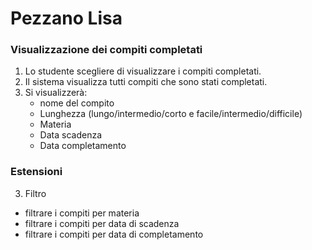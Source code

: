 # Pezzano Lisa

### Visualizzazione dei compiti completati 

1. Lo studente scegliere di visualizzare i compiti completati.
2. Il sistema visualizza tutti compiti che sono stati completati.
3. Si visualizzerà:
     -  nome del compito 
     -  Lunghezza (lungo/intermedio/corto e facile/intermedio/difficile)
     -  Materia 
     -  Data scadenza
     -  Data completamento 

### Estensioni
3. Filtro
 - filtrare i compiti per materia 
 - filtrare i compiti per data di scadenza 
 - filtrare i compiti per data di completamento